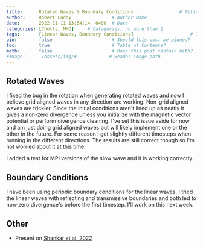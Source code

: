 ```yaml
---
title:      Rotated Waves & Boundary Conditions                 # Title
author:     Robert Caddy               # Author Name
date:       2022-11-11 13:54:14 -0400  # Date
categories: [Cholla, MHD]     # Catagories, no more than 2
tags:       [Linear Waves, Boundary Conditions]                     # Tags, any number
pin:        false                      # Should this post be pinned?
toc:        true                       # Table of Contents?
math:       false                      # Does this post contain math?
#image:      /assets/img/#            # Header image path
---
```


## Rotated Waves

I fixed the bug in the rotation when generating rotated waves and now I believe
grid aligned waves in any direction are working. Non-grid aligned waves are
trickier. Since the initial conditions aren't lined up as neatly it gives a
non-zero divergence unless you initialize with the magnetic vector potential or
perform divergence cleaning. I've set this issue aside for now and am just doing
grid aligned waves but will likely implement one or the other in the future. For
some reason I get slightly different timesteps when running in the different
directions. The results are still correct though so I'm not worried about it at
this time.

I added a test for MPI versions of the slow wave and it is working correctly.

## Boundary Conditions

I have been using periodic boundary conditions for the linear waves. I tried the
linear waves with reflecting and transmissive boundaries and both led to
non-zero divergence's before the first timestep. I'll work on this next week.

## Other

- Present on [Shankar et al. 2022](https://arxiv.org/abs/2210.17509)
